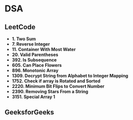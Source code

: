 # DSA

## LeetCode

- **1. Two Sum**
- **7. Reverse Integer**
- **11. Container With Most Water**
- **20. Valid Parentheses**
- **392. Is Subsequence**
- **605. Can Place Flowers**
- **896. Monotonic Array**
- **1309. Decrypt String from Alphabet to Integer Mapping**
- **1752. Check if array is Rotated and Sorted**
- **2220. Minimum Bit Flips to Convert Number**
- **2390. Removing Stars From a String** 
- **3151. Special Array 1**

## GeeksforGeeks
